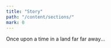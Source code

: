 ```yaml
---
title: "Story"
path: "/content/sections/"
mark: 0
---
```

Once upon a time in a land far far away...

